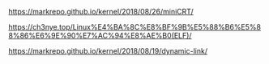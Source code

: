 https://markrepo.github.io/kernel/2018/08/26/miniCRT/

https://ch3nye.top/Linux%E4%BA%8C%E8%BF%9B%E5%88%B6%E5%88%86%E6%9E%90%E7%AC%94%E8%AE%B0(ELF)/

https://markrepo.github.io/kernel/2018/08/19/dynamic-link/